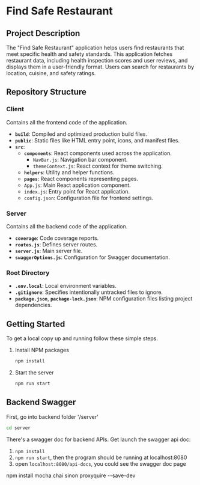 # Find Safe Restaurant

## Project Description
The "Find Safe Restaurant" application helps users find restaurants that meet specific health and safety standards. This application fetches restaurant data, including health inspection scores and user reviews, and displays them in a user-friendly format. Users can search for restaurants by location, cuisine, and safety ratings.

## Repository Structure

### Client
Contains all the frontend code of the application.

- **`build`**: Compiled and optimized production build files.
- **`public`**: Static files like HTML entry point, icons, and manifest files.
- **`src`**:
  - **`components`**: React components used across the application. 
    - `NavBar.js`: Navigation bar component.
    - `themeContext.js`: React context for theme switching.
  - **`helpers`**: Utility and helper functions.
  - **`pages`**: React components representing pages.
  - `App.js`: Main React application component.
  - `index.js`: Entry point for React application.
  - `config.json`: Configuration file for frontend settings.

### Server
Contains all the backend code of the application.

- **`coverage`**: Code coverage reports.
- **`routes.js`**: Defines server routes.
- **`server.js`**: Main server file.
- **`swaggerOptions.js`**: Configuration for Swagger documentation.

### Root Directory
- **`.env.local`**: Local environment variables.
- **`.gitignore`**: Specifies intentionally untracked files to ignore.
- **`package.json`**, **`package-lock.json`**: NPM configuration files listing project dependencies.

## Getting Started

To get a local copy up and running follow these simple steps.

1. Install NPM packages
   ```bash
   npm install
   ```
2. Start the server
   ```bash
   npm run start
   ```

## Backend Swagger
First, go into backend folder '/server'
```bash
cd server
```

There's a swagger doc for backend APIs. Get launch the swagger api doc:
1. `npm install`
2. `npm run start`, then the program should be running at localhost:8080
3. open `localhost:8080/api-docs`, you could see the swagger doc page

npm install mocha chai sinon proxyquire --save-dev
